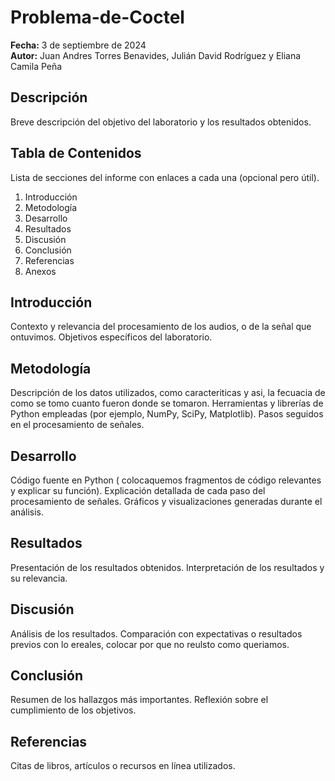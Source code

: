# Problema-de-Coctel
**Fecha:** 3 de septiembre de 2024  
**Autor:** Juan Andres Torres Benavides, Julián David Rodríguez y Eliana Camila Peña

## Descripción
Breve descripción del objetivo del laboratorio y los resultados obtenidos.

## Tabla de Contenidos
Lista de secciones del informe con enlaces a cada una (opcional pero útil).
1. Introducción
2. Metodología
3. Desarrollo
4. Resultados
5. Discusión
6. Conclusión
7. Referencias
8. Anexos

## Introducción
Contexto y relevancia del procesamiento de los audios, o de la señal que ontuvimos.
Objetivos específicos del laboratorio.

## Metodología
Descripción de los datos utilizados, como caracteriticas y asi, la fecuacia de como se tomo cuanto fueron donde se tomaron.
Herramientas y librerías de Python empleadas (por ejemplo, NumPy, SciPy, Matplotlib).
Pasos seguidos en el procesamiento de señales.

## Desarrollo
Código fuente en Python ( colocaquemos fragmentos de código relevantes y explicar su función).
Explicación detallada de cada paso del procesamiento de señales.
Gráficos y visualizaciones generadas durante el análisis.

## Resultados
Presentación de los resultados obtenidos.
Interpretación de los resultados y su relevancia.

## Discusión
Análisis de los resultados. Comparación con expectativas o resultados previos con lo ereales, colocar por que no reulsto como queriamos.

## Conclusión
Resumen de los hallazgos más importantes. Reflexión sobre el cumplimiento de los objetivos.

## Referencias
Citas de libros, artículos o recursos en línea utilizados.

